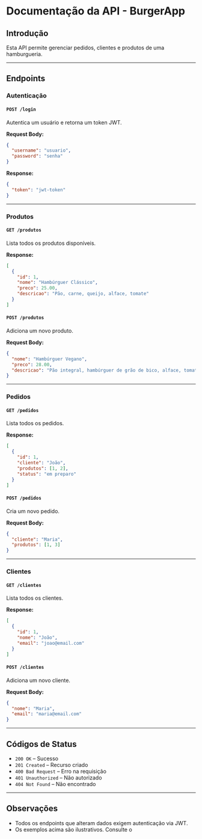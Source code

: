 # Documentação da API - BurgerApp

## Introdução

Esta API permite gerenciar pedidos, clientes e produtos de uma hamburgueria.

---

## Endpoints

### Autenticação

#### `POST /login`
Autentica um usuário e retorna um token JWT.

**Request Body:**
```json
{
  "username": "usuario",
  "password": "senha"
}
```

**Response:**
```json
{
  "token": "jwt-token"
}
```

---

### Produtos

#### `GET /produtos`
Lista todos os produtos disponíveis.

**Response:**
```json
[
  {
    "id": 1,
    "nome": "Hambúrguer Clássico",
    "preco": 25.00,
    "descricao": "Pão, carne, queijo, alface, tomate"
  }
]
```

#### `POST /produtos`
Adiciona um novo produto.

**Request Body:**
```json
{
  "nome": "Hambúrguer Vegano",
  "preco": 28.00,
  "descricao": "Pão integral, hambúrguer de grão de bico, alface, tomate"
}
```

---

### Pedidos

#### `GET /pedidos`
Lista todos os pedidos.

**Response:**
```json
[
  {
    "id": 1,
    "cliente": "João",
    "produtos": [1, 2],
    "status": "em preparo"
  }
]
```

#### `POST /pedidos`
Cria um novo pedido.

**Request Body:**
```json
{
  "cliente": "Maria",
  "produtos": [1, 3]
}
```

---

### Clientes

#### `GET /clientes`
Lista todos os clientes.

**Response:**
```json
[
  {
    "id": 1,
    "nome": "João",
    "email": "joao@email.com"
  }
]
```

#### `POST /clientes`
Adiciona um novo cliente.

**Request Body:**
```json
{
  "nome": "Maria",
  "email": "maria@email.com"
}
```

---

## Códigos de Status

- `200 OK` – Sucesso
- `201 Created` – Recurso criado
- `400 Bad Request` – Erro na requisição
- `401 Unauthorized` – Não autorizado
- `404 Not Found` – Não encontrado

---

## Observações

- Todos os endpoints que alteram dados exigem autenticação via JWT.
- Os exemplos acima são ilustrativos. Consulte o